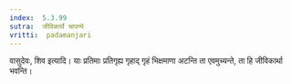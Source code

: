 ```yaml
---
index:  5.3.99
sutra:  जीविकार्थे चापण्ये
vritti:  padamanjari
---
```


वासुदेवः, शिव इत्यादि। याः प्रतिमाः प्रतिगृह्य गृहाद् गृहं भिक्षमाणा अटन्ति ता एवमुच्यन्ते, ता हि जीविकार्था भवन्ति।

